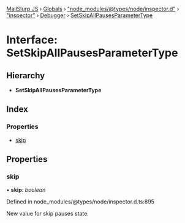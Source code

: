 [MailSlurp JS](../README.md) › [Globals](../globals.md) › ["node_modules/@types/node/inspector.d"](../modules/_node_modules__types_node_inspector_d_.md) › ["inspector"](../modules/_node_modules__types_node_inspector_d_._inspector_.md) › [Debugger](../modules/_node_modules__types_node_inspector_d_._inspector_.debugger.md) › [SetSkipAllPausesParameterType](_node_modules__types_node_inspector_d_._inspector_.debugger.setskipallpausesparametertype.md)

# Interface: SetSkipAllPausesParameterType

## Hierarchy

* **SetSkipAllPausesParameterType**

## Index

### Properties

* [skip](_node_modules__types_node_inspector_d_._inspector_.debugger.setskipallpausesparametertype.md#skip)

## Properties

###  skip

• **skip**: *boolean*

Defined in node_modules/@types/node/inspector.d.ts:895

New value for skip pauses state.
